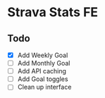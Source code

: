 # Strava Stats FE

## Todo

- [x] Add Weekly Goal
- [ ] Add Monthly Goal
- [ ] Add API caching
- [ ] Add Goal toggles
- [ ] Clean up interface
